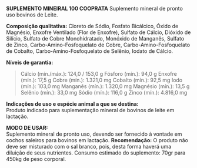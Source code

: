﻿**SUPLEMENTO MINEIRAL 100 COOPRATA**
Suplemento mineral de pronto uso bovinos de Leite.
 
**Composição qualitativa:**
Cloreto de Sódio, Fosfato Bicálcico, Óxido de Magnésio, Enxofre Ventilado (Flor de Enxofre), Sulfato de Cálcio, Dióxido de Silício, Sulfato de Cobre Monohidratado, Monóxido de Manganês, Sulfato de Zinco, Carbo-Amino-Fosfoquelato de Cobre, Carbo-Amino-Fosfoquelato de Cobalto, Carbo-Amino-Fosfoquelato de Selênio, Iodato de Cálcio.

**Níveis de garantia:**  
>Cálcio (mín./máx.): 124,0 / 153,0 g
>Fósforo (mín.): 94,0 g
>Enxofre (mín.): 17,5 g
>Cobre (mín.): 1.321,0 mg
>Cobalto (mín.): 92,5 mg
>Iodo (mín.): 103,0 mg
>Manganês (mín.): 1.320,0 mg
>Magnésio (mín.): 13,5 g
>Selênio (mín.): 33,0 mg
>Sódio (mín.): 116,0 g
>Zinco (mín.): 4.816,0 mg

**Indicações de uso e espécie animal a que se destina:**    
Produto indicado para suplementação mineral de bovinos de leite em lactação.

**MODO DE USAR:**    
Suplemento mineral de pronto uso, devendo ser fornecido à vontade em cochos saleiros para bovinos em lactação.
**Recomendação:** 
O produto não deve ser misturado com o sal branco, pois, desta forma haverá uma diluição de seus nutrientes. Consumo estimado do suplemento: 70gr para 450kg de peso corporal.



